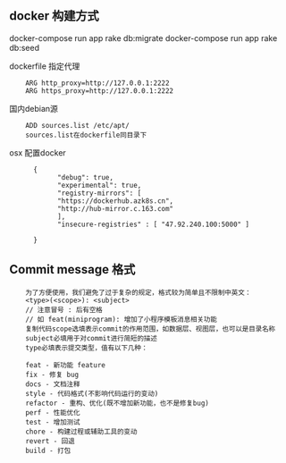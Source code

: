 ## docker 构建方式

docker-compose run app rake db:migrate
docker-compose run app rake db:seed

dockerfile 指定代理

        ARG http_proxy=http://127.0.0.1:2222
        ARG https_proxy=http://127.0.0.1:2222

国内debian源

        ADD sources.list /etc/apt/
        sources.list在dockerfile同目录下

osx 配置docker

          {
                "debug": true,
                "experimental": true,
                "registry-mirrors": [
                "https://dockerhub.azk8s.cn",
                "http://hub-mirror.c.163.com"
                ],
                "insecure-registries" : [ "47.92.240.100:5000" ]
                
          }

## Commit message 格式

        为了方便使用，我们避免了过于复杂的规定，格式较为简单且不限制中英文：
        <type>(<scope>): <subject>
        // 注意冒号 : 后有空格
        // 如 feat(miniprogram): 增加了小程序模板消息相关功能
        复制代码scope选填表示commit的作用范围，如数据层、视图层，也可以是目录名称
        subject必填用于对commit进行简短的描述
        type必填表示提交类型，值有以下几种：

        feat - 新功能 feature
        fix - 修复 bug
        docs - 文档注释
        style - 代码格式(不影响代码运行的变动)
        refactor - 重构、优化(既不增加新功能，也不是修复bug)
        perf - 性能优化
        test - 增加测试
        chore - 构建过程或辅助工具的变动
        revert - 回退
        build - 打包

